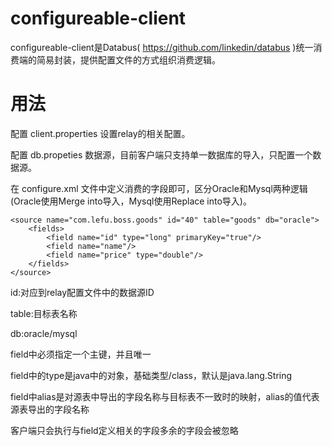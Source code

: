 # configureable-client

configureable-client是Databus( https://github.com/linkedin/databus )统一消费端的简易封装，提供配置文件的方式组织消费逻辑。

# 用法
配置 client.properties 设置relay的相关配置。

配置 db.propeties 数据源，目前客户端只支持单一数据库的导入，只配置一个数据源。

在 configure.xml 文件中定义消费的字段即可，区分Oracle和Mysql两种逻辑(Oracle使用Merge into导入，Mysql使用Replace into导入)。

```
<source name="com.lefu.boss.goods" id="40" table="goods" db="oracle">
	<fields>
		<field name="id" type="long" primaryKey="true"/>
		<field name="name"/>
		<field name="price" type="double"/>
	</fields>
</source>
```

id:对应到relay配置文件中的数据源ID

table:目标表名称

db:oracle/mysql

field中必须指定一个主键，并且唯一

field中的type是java中的对象，基础类型/class，默认是java.lang.String

field中alias是对源表中导出的字段名称与目标表不一致时的映射，alias的值代表源表导出的字段名称

客户端只会执行与field定义相关的字段多余的字段会被忽略
